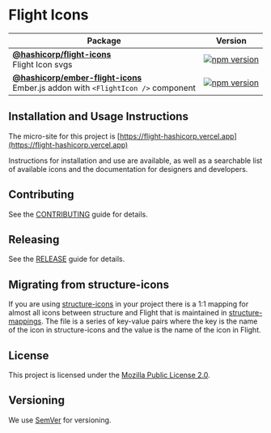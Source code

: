 # Flight Icons

| Package                                                                              | Version                                                                                                                         |
| ------------------------------------------------------------------------------------ | ------------------------------------------------------------------------------------------------------------------------------- |
| **[@hashicorp/flight-icons](./flight-icons/)** <br />Flight Icon svgs    | [![npm version](https://badge.fury.io/js/%40hashicorp%2Fflight-icons.svg)](https://badge.fury.io/js/%40hashicorp%2Fflight-icons) |
| **[@hashicorp/ember-flight-icons](./ember-flight-icons/)** <br />Ember.js addon with `<FlightIcon />` component | [![npm version](https://badge.fury.io/js/%40hashicorp%2Fember-flight-icons.svg)](https://badge.fury.io/js/%40hashicorp%2Fember-flight-icons)             |

## Installation and Usage Instructions

The micro-site for this project is [https://flight-hashicorp.vercel.app](https://flight-hashicorp.vercel.app)

Instructions for installation and use are available, as well as a searchable list of available icons and the documentation for designers and developers.

## Contributing

See the [CONTRIBUTING](CONTRIBUTING.md) guide for details.

## Releasing

See the [RELEASE](RELEASE.md) guide for details.

## Migrating from structure-icons

If you are using [structure-icons](https://github.com/hashicorp/structure-icons) in your project there is a 1:1 mapping for almost all icons between structure and Flight that is maintained in [structure-mappings](structure-mappings.json). The file is a series of key-value pairs where the key is the name of the icon in structure-icons and the value is the name of the icon in Flight.

## License

This project is licensed under the [Mozilla Public License 2.0](LICENSE.md).

## Versioning

We use [SemVer](http://semver.org/) for versioning.
